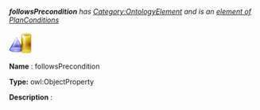 ___followsPrecondition__ 
 has
 [Category:OntologyElement](../../Category/OntologyElement "Category:OntologyElement") 
 and is an
 [element of](../../Property/ElementOf "Property:ElementOf") 
[PlanConditions](../../Submissions/PlanConditions "Submissions:PlanConditions")_




  





[![ObjectProperty](../images/thumb/c/c3/ObjectProperty.gif/45px-ObjectProperty.gif)](../../Image/ObjectProperty.gif "ObjectProperty")


__Name__ 
 : followsPrecondition
 



__Type:__ 
 owl:ObjectProperty
 



__Description__ 
 :